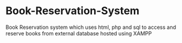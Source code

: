 # Book-Reservation-System
Book Reservation system which uses html, php and sql to access and reserve books from external database hosted using XAMPP
